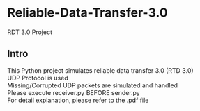 # Reliable-Data-Transfer-3.0
RDT 3.0 Project

## Intro
This Python project simulates reliable data transfer 3.0 (RTD 3.0)<br>
UDP Protocol is used<br>
Missing/Corrupted UDP packets are simulated and handled<br>
Please execute receiver.py BEFORE sender.py<br>
For detail explanation, please refer to the .pdf file
